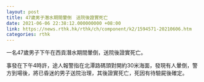 ```yaml
---
layout: post
title: 47歲男子潛水期間暈倒　送院後證實死亡
date: 2021-06-06 22:38:12.000000000 +08:00
link: https://news.rthk.hk/rthk/ch/component/k2/1594571-20210606.htm
categories: rthk
---
```


一名47歲男子下午在西貢潛水期間暈倒，送院後證實死亡。

事發在下午4時許，途人報警指在北潭路碼頭對開約30米海面，發現有人暈倒，警方到場後，將已昏迷的男子送院治理，其後證實死亡，死因有待驗屍後確定。
